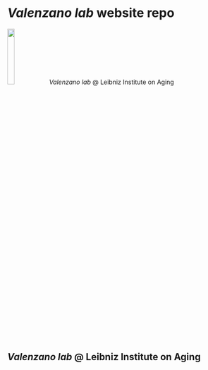 # _Valenzano lab_ website repo
<img src="https://user-images.githubusercontent.com/4720805/141675891-e0f6e034-6e6d-429c-815b-0b77c716b89d.png" width="18%"> _Valenzano lab_ @ Leibniz Institute on Aging
 </img> 
## _Valenzano lab_ @ Leibniz Institute on Aging
